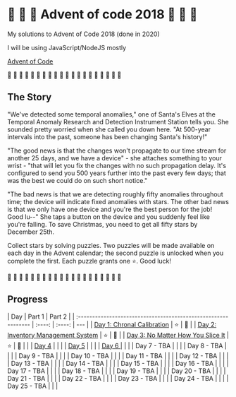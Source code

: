 # 🎄 🎅 🎄 Advent of code 2018 🎄 🎅 🎄

My solutions to Advent of Code 2018 (done in 2020)

I will be using JavaScript/NodeJS mostly

[Advent of Code](https://adventofcode.com/2018)

🎄 🎄 🎄 🎄 🎄 🎄 🎄 🎄 🎄 🎄 🎄 🎄 🎄 🎄 🎄 🎄 🎄 🎄 🎄 🎄

## The Story

"We've detected some temporal anomalies," one of Santa's Elves at the Temporal Anomaly Research and Detection Instrument Station tells you. She sounded pretty worried when she called you down here. "At 500-year intervals into the past, someone has been changing Santa's history!"

"The good news is that the changes won't propagate to our time stream for another 25 days, and we have a device" - she attaches something to your wrist - "that will let you fix the changes with no such propagation delay. It's configured to send you 500 years further into the past every few days; that was the best we could do on such short notice."

"The bad news is that we are detecting roughly fifty anomalies throughout time; the device will indicate fixed anomalies with stars. The other bad news is that we only have one device and you're the best person for the job! Good lu--" She taps a button on the device and you suddenly feel like you're falling. To save Christmas, you need to get all fifty stars by December 25th.

Collect stars by solving puzzles. Two puzzles will be made available on each day in the Advent calendar; the second puzzle is unlocked when you complete the first. Each puzzle grants one ⭐. Good luck!

🎄 🎄 🎄 🎄 🎄 🎄 🎄 🎄 🎄 🎄 🎄 🎄 🎄 🎄 🎄 🎄 🎄 🎄 🎄 🎄

## Progress

| Day                                                            | Part 1 | Part 2 |
| :------------------------------------------------------------- | :----: | :----: | --- |
| [Day 1: Chronal Calibration](src/01/summary.md#readme)         |   ⭐   |   🌟   |
| [Day 2: Inventory Management System](src/02/summary.md#readme) |   ⭐   |   🌟   |
| [Day 3: No Matter How You Slice It](src/03/summary.md#readme)  |   ⭐   |   🌟   |     |
| [Day 4](src/04/summary.md)                                     |        |        |
| [Day 5](src/05/summary.md)                                     |        |        |
| [Day 6 ](src/06/summary.md)                                    |        |        |
| Day 7 - TBA                                                    |        |        |
| Day 8 - TBA                                                    |        |        |
| Day 9 - TBA                                                    |        |        |
| Day 10 - TBA                                                   |        |        |
| Day 11 - TBA                                                   |        |        |
| Day 12 - TBA                                                   |        |        |
| Day 13 - TBA                                                   |        |        |
| Day 14 - TBA                                                   |        |        |
| Day 15 - TBA                                                   |        |        |
| Day 16 - TBA                                                   |        |        |
| Day 17 - TBA                                                   |        |        |
| Day 18 - TBA                                                   |        |        |
| Day 19 - TBA                                                   |        |        |
| Day 20 - TBA                                                   |        |        |
| Day 21 - TBA                                                   |        |        |
| Day 22 - TBA                                                   |        |        |
| Day 23 - TBA                                                   |        |        |
| Day 24 - TBA                                                   |        |        |
| Day 25 - TBA                                                   |        |        |
